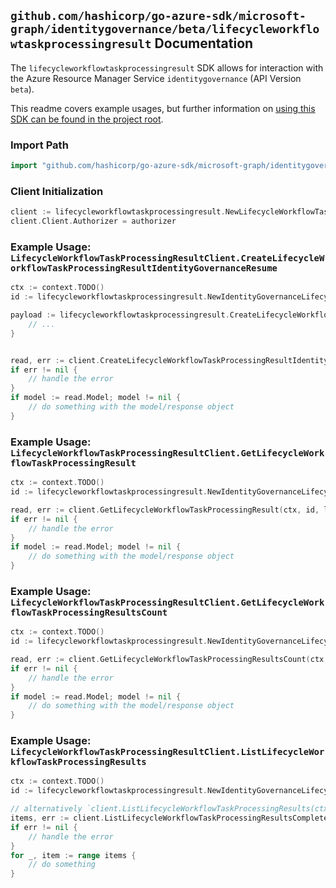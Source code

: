 
## `github.com/hashicorp/go-azure-sdk/microsoft-graph/identitygovernance/beta/lifecycleworkflowtaskprocessingresult` Documentation

The `lifecycleworkflowtaskprocessingresult` SDK allows for interaction with the Azure Resource Manager Service `identitygovernance` (API Version `beta`).

This readme covers example usages, but further information on [using this SDK can be found in the project root](https://github.com/hashicorp/go-azure-sdk/tree/main/docs).

### Import Path

```go
import "github.com/hashicorp/go-azure-sdk/microsoft-graph/identitygovernance/beta/lifecycleworkflowtaskprocessingresult"
```


### Client Initialization

```go
client := lifecycleworkflowtaskprocessingresult.NewLifecycleWorkflowTaskProcessingResultClientWithBaseURI("https://management.azure.com")
client.Client.Authorizer = authorizer
```


### Example Usage: `LifecycleWorkflowTaskProcessingResultClient.CreateLifecycleWorkflowTaskProcessingResultIdentityGovernanceResume`

```go
ctx := context.TODO()
id := lifecycleworkflowtaskprocessingresult.NewIdentityGovernanceLifecycleWorkflowWorkflowIdTaskIdTaskProcessingResultID("workflowIdValue", "taskIdValue", "taskProcessingResultIdValue")

payload := lifecycleworkflowtaskprocessingresult.CreateLifecycleWorkflowTaskProcessingResultIdentityGovernanceResumeRequest{
	// ...
}


read, err := client.CreateLifecycleWorkflowTaskProcessingResultIdentityGovernanceResume(ctx, id, payload)
if err != nil {
	// handle the error
}
if model := read.Model; model != nil {
	// do something with the model/response object
}
```


### Example Usage: `LifecycleWorkflowTaskProcessingResultClient.GetLifecycleWorkflowTaskProcessingResult`

```go
ctx := context.TODO()
id := lifecycleworkflowtaskprocessingresult.NewIdentityGovernanceLifecycleWorkflowWorkflowIdTaskIdTaskProcessingResultID("workflowIdValue", "taskIdValue", "taskProcessingResultIdValue")

read, err := client.GetLifecycleWorkflowTaskProcessingResult(ctx, id, lifecycleworkflowtaskprocessingresult.DefaultGetLifecycleWorkflowTaskProcessingResultOperationOptions())
if err != nil {
	// handle the error
}
if model := read.Model; model != nil {
	// do something with the model/response object
}
```


### Example Usage: `LifecycleWorkflowTaskProcessingResultClient.GetLifecycleWorkflowTaskProcessingResultsCount`

```go
ctx := context.TODO()
id := lifecycleworkflowtaskprocessingresult.NewIdentityGovernanceLifecycleWorkflowWorkflowIdTaskID("workflowIdValue", "taskIdValue")

read, err := client.GetLifecycleWorkflowTaskProcessingResultsCount(ctx, id, lifecycleworkflowtaskprocessingresult.DefaultGetLifecycleWorkflowTaskProcessingResultsCountOperationOptions())
if err != nil {
	// handle the error
}
if model := read.Model; model != nil {
	// do something with the model/response object
}
```


### Example Usage: `LifecycleWorkflowTaskProcessingResultClient.ListLifecycleWorkflowTaskProcessingResults`

```go
ctx := context.TODO()
id := lifecycleworkflowtaskprocessingresult.NewIdentityGovernanceLifecycleWorkflowWorkflowIdTaskID("workflowIdValue", "taskIdValue")

// alternatively `client.ListLifecycleWorkflowTaskProcessingResults(ctx, id, lifecycleworkflowtaskprocessingresult.DefaultListLifecycleWorkflowTaskProcessingResultsOperationOptions())` can be used to do batched pagination
items, err := client.ListLifecycleWorkflowTaskProcessingResultsComplete(ctx, id, lifecycleworkflowtaskprocessingresult.DefaultListLifecycleWorkflowTaskProcessingResultsOperationOptions())
if err != nil {
	// handle the error
}
for _, item := range items {
	// do something
}
```

